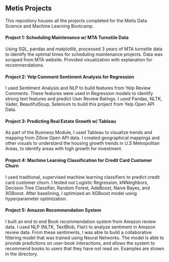 ## Metis Projects

This repository houses all the projects completed for the Metis Data Science and Machine Learning Bootcamp.

#### Project 1: Scheduling Maintenance w/ MTA Turnstile Data

Using SQL, pandas and matplotlib, processed 3 years of MTA turnstile data to identify the optimal times for scheduling maintenance projects. Data was scraped from MTA website. Provided visualization with explanation for recommendations.

#### Project 2: Yelp Comment Sentiment Analysis for Regression

I used Sentiment Analysis and NLP to build features from Yelp Review Comments. These features were used in Regression models to identify strong text features and predict User Review Ratings. I used Pandas, NLTK, Vader, BeautifulSoup, Selenium to build this project from Yelp Open API Data.

#### Project 3: Predicting Real Estate Growth w/ Tableau

As part of the Business Module, I used Tableau to visualize trends and mapping from Zillow Open API data. I created geographical mappings and other visuals to understand the housing growth trends in U.S Metropolitan Areas, to identify areas with high growth for investment.

#### Project 4: Machine Learning Classification for Credit Card Customer Churn 

I used traditional, supervised machine learning classifiers to predict credit card customer churn. I tested out Logistic Regression,
kNNeighbors, Decision Tree Classifier, Random Forest, AdaBoost, Naive Bayes, and XGBoost. After baselining, I optimized an XGBoost model 
using hyperparameter optimization.

#### Project 5: Amazon Recommendation System

I built an end to end Book recommendation system from Amazon review data. I used NLP (NLTK, TextBlob, Flair) to analyze sentiment in Amazon review data. From these sentiments, I was able to build a collaborative filtering model that was trained using Neural Networks. The model is able to provide predictions on user-book interactions, and allows the system to recommend books to users that they have not read on. Examples are shown in the directory.